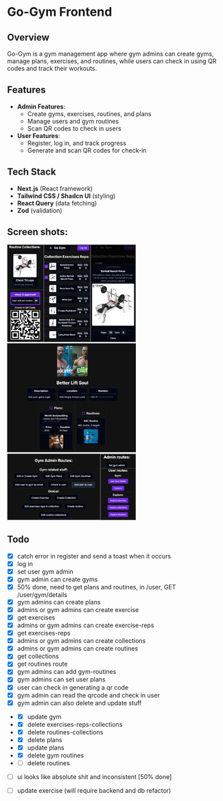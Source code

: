 
# Go-Gym Frontend

## Overview
Go-Gym is a gym management app where gym admins can create gyms, manage plans, exercises, and routines, while users can check in using QR codes and track their workouts.

## Features
- **Admin Features**:
  - Create gyms, exercises, routines, and plans
  - Manage users and gym routines
  - Scan QR codes to check in users
- **User Features**:
  - Register, log in, and track progress
  - Generate and scan QR codes for check-in

## Tech Stack
- **Next.js** (React framework)
- **Tailwind CSS / Shadcn UI** (styling)
- **React Query** (data fetching)
- **Zod** (validation)
## Screen shots:
<img src="./assets/ss1.png" alt="Gym Logo" width="300"/>
<img src="./assets/ss2.png" alt="Gym Logo" width="300"/>
<img src="./assets/ss3.png" alt="Gym Logo" width="300"/>

## Todo
- [x] catch error in register and send a toast when it occurs
- [x] log in 
- [x] set user gym admin 
- [x] gym admin can create gyms
- [x] 50% done, need to get plans and routines, in /user, GET /user/gym/details
- [x] gym admins can create plans
- [x] admins or gym admins can create exercise
- [X] get exercises
- [x] admins or gym admins can create exercise-reps
- [x] get exercises-reps
- [x] admins or gym admins can create collections
- [x] admins or gym admins can create routines
- [x] get collections
- [x] get routines route
- [x] gym admins can add gym-routines
- [x] gym admins can set user plans
- [x] user can check in generating a qr code
- [x] gym admin can read the qrcode and check in user
- [x] gym admin can also delete and update stuff 
- - [x] update gym
- - [x] delete exercises-reps-collections
- - [x] delete routines-collections 
- - [x] delete plans
- - [x] update plans
- - [x] delete gym routines
- - [ ] delete routines 
- [ ] ui looks like absolute shit and inconsistent [50% done]
- [ ] update exercise (will require backend and db refactor)

